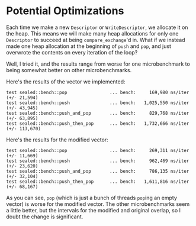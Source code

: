 # Potential Optimizations

Each time we make a new `Descriptor` or `WriteDescriptor`, we allocate it on the
heap. This means we will make many heap allocations for only one `Descriptor` to
succeed at being `compare_exchange`'d in. What if we instead made one heap
allocation at the beginning of `push` and `pop`, and just overwrote the contents
on every iteration of the loop?

Well, I tried it, and the results range from worse for one microbenchmark to
being somewhat better on other microbenchmarks.

Here's the results of the vector we implemented:

```
test sealed::bench::pop                ... bench:     169,980 ns/iter (+/- 21,594)
test sealed::bench::push               ... bench:   1,025,550 ns/iter (+/- 43,945)
test sealed::bench::push_and_pop       ... bench:     829,768 ns/iter (+/- 63,895)
test sealed::bench::push_then_pop      ... bench:   1,732,666 ns/iter (+/- 113,670)
```

Here's the results for the modified vector:

```
test sealed::bench::pop                ... bench:     269,311 ns/iter (+/- 11,669)
test sealed::bench::push               ... bench:     962,469 ns/iter (+/- 23,620)
test sealed::bench::push_and_pop       ... bench:     786,135 ns/iter (+/- 32,104)
test sealed::bench::push_then_pop      ... bench:   1,611,816 ns/iter (+/- 68,167)
```

As you can see, `pop` (which is just a bunch of threads `pop`ing an empty
vector) is worse for the modified vector. The other microbenchmarks seem a
little better, but the intervals for the modified and original overlap, so I
doubt the change is significant.
